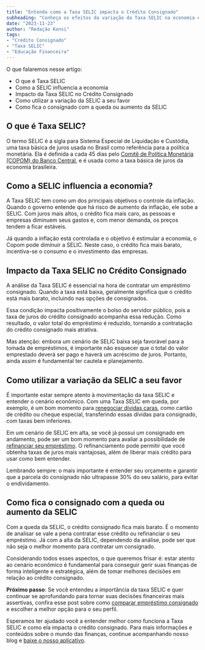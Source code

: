 ```yaml
---
title: "Entenda como a Taxa SELIC impacta o Crédito Consignado"
subheading: "Conheça os efeitos da variação da Taxa SELIC na economia e como essa movimentação impacta diretamente o consignado que você contrata."
date: "2023-11-23"
author: "Redação Konsi"
tags:
- "Crédito Consignado"
- "Taxa SELIC"
- "Educação Financeira"
---
```


O que falaremos nesse artigo:

- O que é Taxa SELIC
- Como a SELIC influencia a economia
- Impacto da Taxa SELIC no Crédito Consignado
- Como utilizar a variação da SELIC a seu favor
- Como fica o consignado com a queda ou aumento da SELIC

## O que é Taxa SELIC?

O termo SELIC é a sigla para Sistema Especial de Liquidação e Custódia, uma taxa básica de juros usada no Brasil como referência para a política monetária. Ela é definida a cada 45 dias pelo [Comitê de Política Monetária (COPOM) do Banco Central](https://www.bcb.gov.br/copom), e é usada como a taxa básica de juros da economia brasileira.

## Como a SELIC influencia a economia?

A Taxa SELIC tem como um dos principais objetivos o controle da inflação. Quando o governo entende que há risco de aumento da inflação, ele sobe a SELIC. Com juros mais altos, o crédito fica mais caro, as pessoas e empresas diminuem seus gastos e, com menor demanda, os preços tendem a ficar estáveis.

Já quando a inflação está controlada e o objetivo é estimular a economia, o Copom pode diminuir a SELIC. Neste caso, o crédito fica mais barato, incentiva-se o consumo e o investimento das empresas.

## Impacto da Taxa SELIC no Crédito Consignado

A análise da Taxa SELIC é essencial na hora de contratar um empréstimo consignado. Quando a taxa está baixa, geralmente significa que o crédito está mais barato, incluindo nas opções de consignados.

Essa condição impacta positivamente o bolso do servidor público, pois a taxa de juros do crédito consignado acompanha essa redução. Como resultado, o valor total do empréstimo é reduzido, tornando a contratação do crédito consignado mais atrativa.

Mas atenção: embora um cenário de SELIC baixa seja favorável para a tomada de empréstimos, é importante não esquecer que o total do valor emprestado deverá ser pago e haverá um acréscimo de juros. Portanto, ainda assim é fundamental ter cautela e planejamento.

## Como utilizar a variação da SELIC a seu favor

É importante estar sempre atento à movimentação da taxa SELIC e entender o cenário econômico. Com uma Taxa SELIC em queda, por exemplo, é um bom momento para [renegociar dívidas caras](https://konsi.com.br/postagens/renegociar-dividas), como cartão de crédito ou cheque especial, transferindo essas dívidas para consignado, com taxas bem inferiores.

Em um cenário de SELIC em alta, se você já possui um consignado em andamento, pode ser um bom momento para avaliar a possibilidade de [refinanciar seu empréstimo](https://konsi.com.br/postagens/refinanciar-emprestimo). O refinanciamento pode permitir que você obtenha taxas de juros mais vantajosas, além de liberar mais crédito para usar como bem entender.

Lembrando sempre: o mais importante é entender seu orçamento e garantir que a parcela do consignado não ultrapasse 30% do seu salário, para evitar o endividamento.

## Como fica o consignado com a queda ou aumento da SELIC

Com a queda da SELIC, o crédito consignado fica mais barato. É o momento de analisar se vale a pena contratar esse crédito ou refinanciar o seu empréstimo. Já com a alta da SELIC, dependendo da análise, pode ser que não seja o melhor momento para contratar um consignado.

Considerando todos esses aspectos, o que queremos frisar é: estar atento ao cenário econômico é fundamental para conseguir gerir suas finanças de forma inteligente e estratégica, além de tomar melhores decisões em relação ao crédito consignado.

**Próximo passo**: Se você entendeu a importância da taxa SELIC e quer continuar se aprofundando para tornar suas decisões financeiras mais assertivas, confira esse post sobre como [comparar empréstimo consignado](https://konsi.com.br/postagens/comparar-emprestimo-consignado) e escolher a melhor opção para o seu perfil.

Esperamos ter ajudado você a entender melhor como funciona a Taxa SELIC e como ela impacta o crédito consignado. Para mais informações e conteúdos sobre o mundo das finanças, continue acompanhando nosso blog e [baixe o nosso aplicativo](https://konsi.com.br/app-download).